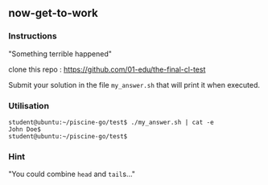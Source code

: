 ## now-get-to-work

### Instructions

"Something terrible happened"

clone this repo : https://github.com/01-edu/the-final-cl-test

Submit your solution in the file `my_answer.sh` that will print it when executed.

### Utilisation

```console
student@ubuntu:~/piscine-go/test$ ./my_answer.sh | cat -e
John Doe$
student@ubuntu:~/piscine-go/test$
```

### Hint

"You could combine `head` and `tail`s..."
